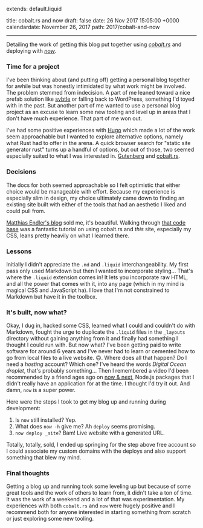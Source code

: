 extends: default.liquid

title: cobalt.rs and now 
draft: false 
date: 26 Nov 2017 15:05:00 +0000 
calendardate: November 26, 2017 
path: 2017/cobalt-and-now

---

Detailing the work of getting this blog put together using 
_[cobalt.rs](https://github.com/cobalt-org/cobalt.rs)_ and deploying 
with _[now](https://zeit.co/now)_.

### Time for a project
I've been thinking about (and putting off) getting a personal blog together for 
awhile but was honestly intimidated by what work might be involved. The
problem stemmed from indecision. 
A part of me leaned toward a nice prefab solution like 
[svbtle](https://svbtle.com/) or falling back to WordPress, 
something I'd toyed with in the past. But another part of me wanted to use a
personal blog project as an excuse to learn some new tooling and level up in 
areas that I don't have much experience. That part of me won out. 

I've had some positive experiences with [Hugo](https://gohugo.io/) which made a 
lot of the work seem
approachable but I wanted to explore alternative options, namely what Rust had 
to offer in the arena. A quick browser search for "static site generator rust"
turns up a handful of options, but out of those, two seemed especially 
suited to what I was interested in. 
[Gutenberg](https://github.com/Keats/gutenberg) and 
[cobalt.rs](https://github.com/cobalt-org/cobalt.rs). 

### Decisions
The docs for both seemed approachable so I felt optimistic that either choice 
would be manageable with effort. Because my experience is especially slim in 
design, my choice ultimately came down to finding an existing site built with
either of the tools that had an aesthetic I liked and could pull from. 

[Matthias Endler's blog](https://matthias-endler.de/) sold me, it's beautiful. 
Walking through [that code base](https://github.com/mre/mre.github.io) was a 
fantastic tutorial on using cobalt.rs and _this_ site, especially
my CSS, leans pretty heavily on what I learned there.

### Lessons
Initially I didn't appreciate the `.md` and `.liquid` interchangeability. My 
first pass only used Markdown but then I wanted to incorporate styling... That's 
where the `.liquid` extension comes in! It lets you incorporate raw HTML, 
and all the power that comes with it, into any page (which in my mind is magical 
CSS and JavaScript ha). I love that I'm not constrained to Markdown but have it 
in the toolbox.

### It's built, now what?
Okay, I dug in, hacked some CSS, learned what I could and couldn't do with 
Markdown, fought the urge to duplicate the `.liquid` files in the `_layouts`
directory without gaining anything from it and finally had something I thought 
I could run with.
But now what? I've been getting paid to write software 
for around 6 years and I've never had to learn or cemented how to go from local 
files to a live website. 🙃. Where does all that happen? Do I need a _hosting_ 
account? 
Which one? I've heard the words _Digital Ocean droplet_, that's probably
something... Then I remembered a video I'd been recommended by a friend ages 
ago on [now & next](https://www.youtube.com/watch?v=__b6k2pR3Tg&t=5s), 
Node.js packages that I didn't really have an application for
at the time. I thought I'd try it out. And damn, `now` is a super power. 

Here were the steps I took to get my blog up and running during development:
1. Is `now` still installed? Yep.
1. What does `now -h` give me? Ah `deploy` seems promising.
1. `now deploy _site`? Bam! Live website with a generated URL.

Totally, totally, sold, I ended up springing for the step above free account 
so I could associate my custom domains with the deploys and also support 
something that blew my mind.

### Final thoughts
Getting a blog up and running took some leveling up but because of some
great tools and the work of others to learn from, it didn't take a ton of time.
It was the work of a weekend and a lot of that was experimentation. 
My experiences with both `cobalt.rs` and `now` were hugely positive and
I recommend both for anyone interested in starting something from scratch or 
just exploring some new tooling.

